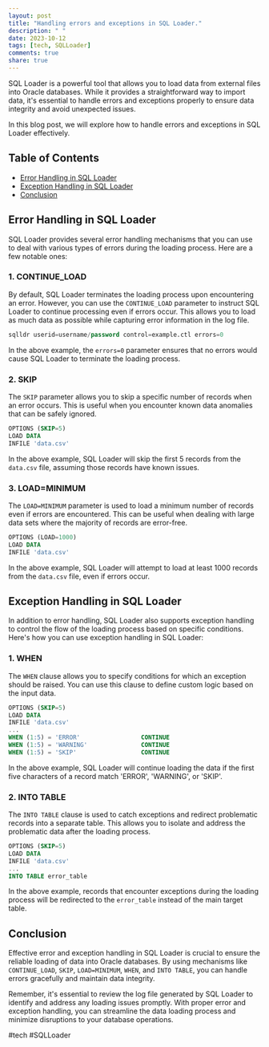 ```yaml
---
layout: post
title: "Handling errors and exceptions in SQL Loader."
description: " "
date: 2023-10-12
tags: [tech, SQLLoader]
comments: true
share: true
---
```


SQL Loader is a powerful tool that allows you to load data from external files into Oracle databases. While it provides a straightforward way to import data, it's essential to handle errors and exceptions properly to ensure data integrity and avoid unexpected issues.

In this blog post, we will explore how to handle errors and exceptions in SQL Loader effectively.

## Table of Contents
- [Error Handling in SQL Loader](#error-handling-in-sql-loader)
- [Exception Handling in SQL Loader](#exception-handling-in-sql-loader)
- [Conclusion](#conclusion)

## Error Handling in SQL Loader

SQL Loader provides several error handling mechanisms that you can use to deal with various types of errors during the loading process. Here are a few notable ones:

### 1. CONTINUE_LOAD

By default, SQL Loader terminates the loading process upon encountering an error. However, you can use the `CONTINUE_LOAD` parameter to instruct SQL Loader to continue processing even if errors occur. This allows you to load as much data as possible while capturing error information in the log file.

```sql
sqlldr userid=username/password control=example.ctl errors=0
```

In the above example, the `errors=0` parameter ensures that no errors would cause SQL Loader to terminate the loading process.

### 2. SKIP

The `SKIP` parameter allows you to skip a specific number of records when an error occurs. This is useful when you encounter known data anomalies that can be safely ignored.

```sql
OPTIONS (SKIP=5)
LOAD DATA
INFILE 'data.csv'
```

In the above example, SQL Loader will skip the first 5 records from the `data.csv` file, assuming those records have known issues.

### 3. LOAD=MINIMUM

The `LOAD=MINIMUM` parameter is used to load a minimum number of records even if errors are encountered. This can be useful when dealing with large data sets where the majority of records are error-free.

```sql
OPTIONS (LOAD=1000)
LOAD DATA
INFILE 'data.csv'
```

In the above example, SQL Loader will attempt to load at least 1000 records from the `data.csv` file, even if errors occur.

## Exception Handling in SQL Loader

In addition to error handling, SQL Loader also supports exception handling to control the flow of the loading process based on specific conditions. Here's how you can use exception handling in SQL Loader:

### 1. WHEN

The `WHEN` clause allows you to specify conditions for which an exception should be raised. You can use this clause to define custom logic based on the input data.

```sql
OPTIONS (SKIP=5)
LOAD DATA
INFILE 'data.csv'
...
WHEN (1:5) = 'ERROR'                 CONTINUE
WHEN (1:5) = 'WARNING'               CONTINUE
WHEN (1:5) = 'SKIP'                  CONTINUE
```

In the above example, SQL Loader will continue loading the data if the first five characters of a record match 'ERROR', 'WARNING', or 'SKIP'.

### 2. INTO TABLE

The `INTO TABLE` clause is used to catch exceptions and redirect problematic records into a separate table. This allows you to isolate and address the problematic data after the loading process.

```sql
OPTIONS (SKIP=5)
LOAD DATA
INFILE 'data.csv'
...
INTO TABLE error_table
```

In the above example, records that encounter exceptions during the loading process will be redirected to the `error_table` instead of the main target table.

## Conclusion

Effective error and exception handling in SQL Loader is crucial to ensure the reliable loading of data into Oracle databases. By using mechanisms like `CONTINUE_LOAD`, `SKIP`, `LOAD=MINIMUM`, `WHEN`, and `INTO TABLE`, you can handle errors gracefully and maintain data integrity.

Remember, it's essential to review the log file generated by SQL Loader to identify and address any loading issues promptly. With proper error and exception handling, you can streamline the data loading process and minimize disruptions to your database operations.

#tech #SQLLoader